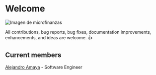 # Welcome
![Imagen de microfinanzas](https://cdn-icons-png.flaticon.com/512/10649/10649661.png)

All contributions, bug reports, bug fixes, documentation improvements, enhancements, and ideas are welcome. :+1:

## Current members
[Alejandro Amaya](https://github.com/raulama1/) - Software Engineer
